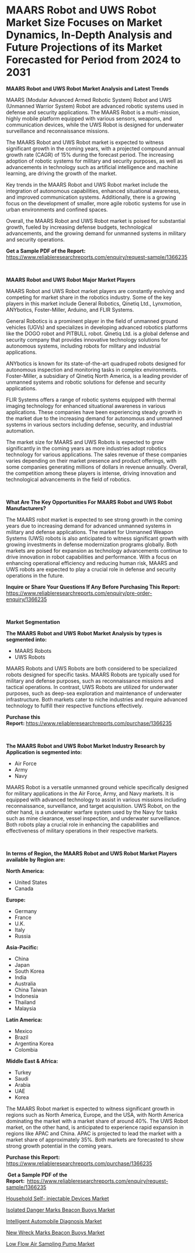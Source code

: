 <p><h1>MAARS Robot and UWS Robot Market Size Focuses on Market Dynamics, In-Depth Analysis and Future Projections of its Market Forecasted for Period from 2024 to 2031</h1></p><p><strong>MAARS Robot and UWS Robot Market Analysis and Latest Trends</strong></p>
<p><p>MAARS (Modular Advanced Armed Robotic System) Robot and UWS (Unmanned Warrior System) Robot are advanced robotic systems used in defense and security applications. The MAARS Robot is a multi-mission, highly mobile platform equipped with various sensors, weapons, and communication devices, while the UWS Robot is designed for underwater surveillance and reconnaissance missions.</p><p>The MAARS Robot and UWS Robot market is expected to witness significant growth in the coming years, with a projected compound annual growth rate (CAGR) of 15% during the forecast period. The increasing adoption of robotic systems for military and security purposes, as well as advancements in technology such as artificial intelligence and machine learning, are driving the growth of the market.</p><p>Key trends in the MAARS Robot and UWS Robot market include the integration of autonomous capabilities, enhanced situational awareness, and improved communication systems. Additionally, there is a growing focus on the development of smaller, more agile robotic systems for use in urban environments and confined spaces.</p><p>Overall, the MAARS Robot and UWS Robot market is poised for substantial growth, fueled by increasing defense budgets, technological advancements, and the growing demand for unmanned systems in military and security operations.</p></p>
<p><strong>Get a Sample PDF of the Report:&nbsp;</strong> <a href="https://www.reliableresearchreports.com/enquiry/request-sample/1366235">https://www.reliableresearchreports.com/enquiry/request-sample/1366235</a></p>
<p>&nbsp;</p>
<p><strong>MAARS Robot and UWS Robot Major Market Players</strong></p>
<p><p>MAARS Robot and UWS Robot market players are constantly evolving and competing for market share in the robotics industry. Some of the key players in this market include General Robotics, Qinetiq Ltd., Lynxmotion, ANYbotics, Foster-Miller, Arduino, and FLIR Systems. </p><p>General Robotics is a prominent player in the field of unmanned ground vehicles (UGVs) and specializes in developing advanced robotics platforms like the DOGO robot and PITBULL robot. Qinetiq Ltd. is a global defense and security company that provides innovative technology solutions for autonomous systems, including robots for military and industrial applications. </p><p>ANYbotics is known for its state-of-the-art quadruped robots designed for autonomous inspection and monitoring tasks in complex environments. Foster-Miller, a subsidiary of Qinetiq North America, is a leading provider of unmanned systems and robotic solutions for defense and security applications. </p><p>FLIR Systems offers a range of robotic systems equipped with thermal imaging technology for enhanced situational awareness in various applications. These companies have been experiencing steady growth in the market due to the increasing demand for autonomous and unmanned systems in various sectors including defense, security, and industrial automation. </p><p>The market size for MAARS and UWS Robots is expected to grow significantly in the coming years as more industries adopt robotics technology for various applications. The sales revenue of these companies varies depending on their market presence and product offerings, with some companies generating millions of dollars in revenue annually. Overall, the competition among these players is intense, driving innovation and technological advancements in the field of robotics.</p></p>
<p>&nbsp;</p>
<p><strong>What Are The Key Opportunities For MAARS Robot and UWS Robot Manufacturers?</strong></p>
<p><p>The MAARS robot market is expected to see strong growth in the coming years due to increasing demand for advanced unmanned systems in military and defense applications. The market for Unmanned Weapon Systems (UWS) robots is also anticipated to witness significant growth with growing investments in defense modernization programs globally. Both markets are poised for expansion as technology advancements continue to drive innovation in robot capabilities and performance. With a focus on enhancing operational efficiency and reducing human risk, MAARS and UWS robots are expected to play a crucial role in defense and security operations in the future.</p></p>
<p><strong>Inquire or Share Your Questions If Any Before Purchasing This Report:</strong> <a href="https://www.reliableresearchreports.com/enquiry/pre-order-enquiry/1366235">https://www.reliableresearchreports.com/enquiry/pre-order-enquiry/1366235</a></p>
<p>&nbsp;</p>
<p><strong>Market Segmentation</strong></p>
<p><strong>The MAARS Robot and UWS Robot Market Analysis by types is segmented into:</strong></p>
<p><ul><li>MAARS Robots</li><li>UWS Robots</li></ul></p>
<p><p>MAARS Robots and UWS Robots are both considered to be specialized robots designed for specific tasks. MAARS Robots are typically used for military and defense purposes, such as reconnaissance missions and tactical operations. In contrast, UWS Robots are utilized for underwater purposes, such as deep-sea exploration and maintenance of underwater infrastructure. Both markets cater to niche industries and require advanced technology to fulfill their respective functions effectively.</p></p>
<p><strong>Purchase this Report:&nbsp;</strong><a href="https://www.reliableresearchreports.com/purchase/1366235">https://www.reliableresearchreports.com/purchase/1366235</a></p>
<p>&nbsp;</p>
<p><strong>The MAARS Robot and UWS Robot Market Industry Research by Application is segmented into:</strong></p>
<p><ul><li>Air Force</li><li>Army</li><li>Navy</li></ul></p>
<p><p>MAARS Robot is a versatile unmanned ground vehicle specifically designed for military applications in the Air Force, Army, and Navy markets. It is equipped with advanced technology to assist in various missions including reconnaissance, surveillance, and target acquisition. UWS Robot, on the other hand, is a underwater warfare system used by the Navy for tasks such as mine clearance, vessel inspection, and underwater surveillance. Both robots play a crucial role in enhancing the capabilities and effectiveness of military operations in their respective markets.</p></p>
<p>&nbsp;</p>
<p><strong>In terms of Region, the MAARS Robot and UWS Robot Market Players available by Region are:</strong></p>
<p>
    <p> <strong> North America: </strong>
        <ul>
            <li>United States</li>
            <li>Canada</li>
        </ul>
        </p> 
    <p> <strong> Europe: </strong>
        <ul>
            <li>Germany</li>
            <li>France</li>
            <li>U.K.</li>
            <li>Italy</li>
            <li>Russia</li>
        </ul>
        </p> 
    <p> <strong> Asia-Pacific: </strong>
        <ul>
            <li>China</li>
            <li>Japan</li>
            <li>South Korea</li>
            <li>India</li>
            <li>Australia</li>
            <li>China Taiwan</li>
            <li>Indonesia</li>
            <li>Thailand</li>
            <li>Malaysia</li>
        </ul>
        </p> 
    <p> <strong> Latin America: </strong>
        <ul>
            <li>Mexico</li>
            <li>Brazil</li>
            <li>Argentina Korea</li>
            <li>Colombia</li>
        </ul>
        </p> 
    <p> <strong> Middle East & Africa: </strong>
        <ul>
            <li>Turkey</li>
            <li>Saudi</li>
            <li>Arabia</li>
            <li>UAE</li>
            <li>Korea</li>
        </ul>
    </p>
    </p>
<p><p>The MAARS Robot market is expected to witness significant growth in regions such as North America, Europe, and the USA, with North America dominating the market with a market share of around 40%. The UWS Robot market, on the other hand, is anticipated to experience rapid expansion in regions like APAC and China. APAC is projected to lead the market with a market share of approximately 35%. Both markets are forecasted to show strong growth potential in the coming years.</p></p>
<p><strong>Purchase this Report: </strong><a href="https://www.reliableresearchreports.com/purchase/1366235">https://www.reliableresearchreports.com/purchase/1366235</a></p>
<p>&nbsp;<strong>Get a Sample PDF of the Report:&nbsp;&nbsp;</strong><a href="https://www.reliableresearchreports.com/enquiry/request-sample/1366235">https://www.reliableresearchreports.com/enquiry/request-sample/1366235</a></p>
<p><strong></strong></p>
<p><p><a href="https://github.com/abdelrhmankishk22/Market-Research-Report-List-3/blob/main/household-self-injectable-devices-market.md">Household Self- injectable Devices Market</a></p><p><a href="https://medium.com/p/243a15a2f009/edit">Isolated Danger Marks Beacon Buoys Market</a></p><p><a href="https://github.com/bracarafogo/Market-Research-Report-List-1/blob/main/intelligent-automobile-diagnosis-market.md">Intelligent Automobile Diagnosis Market</a></p><p><a href="https://medium.com/@lorilarson1929/new-wreck-marks-beacon-buoys-market-report-reveals-the-latest-trends-and-growth-opportunities-of-47f0e84393db">New Wreck Marks Beacon Buoys Market</a></p><p><a href="https://medium.com/p/782fe3838ada/edit">Low Flow Air Sampling Pump Market</a></p></p>